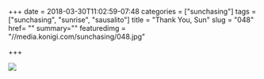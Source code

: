 +++
date = 2018-03-30T11:02:59-07:48
categories = ["sunchasing"]
tags = ["sunchasing", "sunrise", "sausalito"]
title = "Thank You, Sun"
slug = "048"
href= ""
summary=""
featuredimg = "//media.konigi.com/sunchasing/048.jpg"

+++

<img src="//media.konigi.com/sunchasing/048.jpg" />
